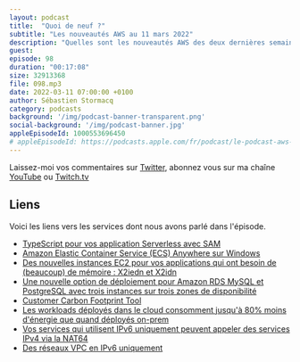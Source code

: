 ```yaml
---
layout: podcast
title:  "Quoi de neuf ?"
subtitle: "Les nouveautés AWS au 11 mars 2022"
description: "Quelles sont les nouveautés AWS des deux dernières semaines ? Dans cet épisode, nous parlons de nouvelles instances EC2, de TypeScript qui débarque dans SAM, d'une nouvelle option de déploiement pour vos bases de données Amazon RDS, de la mesure de votre impact carbon dans le cloud et de nouvelles possibilités pour vos réseaux et applications qui tournent sous IPv6."
guest:
episode: 98
duration: "00:17:08"
size: 32913368
file: 098.mp3
date: 2022-03-11 07:00:00 +0100   
author: Sébastien Stormacq
category: podcasts
background: '/img/podcast-banner-transparent.png'
social-background: '/img/podcast-banner.jpg'
appleEpisodeId: 1000553696450
# appleEpisodeId: https://podcasts.apple.com/fr/podcast/le-podcast-aws-en-français/id1452118442
---
```


Laissez-moi vos commentaires sur [Twitter](https://twitter.com/sebsto), abonnez vous sur ma chaîne [YouTube](https://www.youtube.com/sebsto) ou [Twitch.tv](https://www.twitch.tv/sebAWS)

## Liens

Voici les liens vers les services dont nous avons parlé dans l'épisode.

- [TypeScript pour vos application Serverless avec SAM](https://aws.amazon.com/blogs/compute/building-typescript-projects-with-aws-sam-cli/)
- [Amazon Elastic Container Service (ECS) Anywhere sur Windows](https://aws.amazon.com/blogs/modernizing-with-aws/amazon-elastic-container-service-ecs-anywhere-support-on-windows/)
- [Des nouvelles instances EC2 pour vos applications qui ont besoin de (beaucoup) de mémoire : X2iedn et X2idn](https://aws.amazon.com/blogs/aws/new-amazon-ec2-x2idn-and-x2iedn-instances-for-memory-intensive-workloads-with-higher-network-bandwidth/)
- [Une nouvelle option de déploiement pour Amazon RDS MySQL et PostgreSQL avec trois instances sur trois zones de disponibilité](https://aws.amazon.com/blogs/aws/amazon-rds-multi-az-db-cluster/)
- [Customer Carbon Footprint Tool](https://aws.amazon.com/blogs/aws/new-customer-carbon-footprint-tool/)
- [Les workloads déployés dans le cloud consomment jusqu'à 80% moins d'énergie que quand déployés on-prem](https://www.aboutamazon.eu/news/aws/eu-businesses-that-move-to-aws-cloud-can-improve-energy-efficiency-and-reduce-carbon-emissions)
- [Vos services qui utilisent IPv6 uniquement peuvent appeler des services IPv4 via la NAT64](https://aws.amazon.com/blogs/aws/let-your-ipv6-only-workloads-connect-to-ipv4-services/)
- [Des réseaux VPC en IPv6 uniquement](https://aws.amazon.com/blogs/networking-and-content-delivery/introducing-ipv6-only-subnets-and-ec2-instances/)